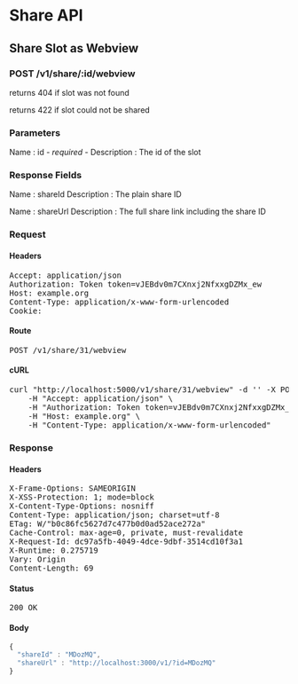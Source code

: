 # Share API

## Share Slot as Webview

### POST /v1/share/:id/webview

returns 404 if slot was not found

returns 422 if slot could not be shared



### Parameters

Name : id *- required -*
Description : The id of the slot


### Response Fields

Name : shareId
Description : The plain share ID

Name : shareUrl
Description : The full share link including the share ID

### Request

#### Headers

<pre>Accept: application/json
Authorization: Token token=vJEBdv0m7CXnxj2NfxxgDZMx_ew
Host: example.org
Content-Type: application/x-www-form-urlencoded
Cookie: </pre>

#### Route

<pre>POST /v1/share/31/webview</pre>

#### cURL

<pre class="request">curl &quot;http://localhost:5000/v1/share/31/webview&quot; -d &#39;&#39; -X POST \
	-H &quot;Accept: application/json&quot; \
	-H &quot;Authorization: Token token=vJEBdv0m7CXnxj2NfxxgDZMx_ew&quot; \
	-H &quot;Host: example.org&quot; \
	-H &quot;Content-Type: application/x-www-form-urlencoded&quot;</pre>

### Response

#### Headers

<pre>X-Frame-Options: SAMEORIGIN
X-XSS-Protection: 1; mode=block
X-Content-Type-Options: nosniff
Content-Type: application/json; charset=utf-8
ETag: W/&quot;b0c86fc5627d7c477b0d0ad52ace272a&quot;
Cache-Control: max-age=0, private, must-revalidate
X-Request-Id: dc97a5fb-4049-4dce-9dbf-3514cd10f3a1
X-Runtime: 0.275719
Vary: Origin
Content-Length: 69</pre>

#### Status

<pre>200 OK</pre>

#### Body

```javascript
{
  "shareId" : "MDozMQ",
  "shareUrl" : "http://localhost:3000/v1/?id=MDozMQ"
}
```
